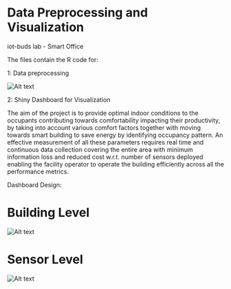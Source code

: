 # Data Preprocessing and Visualization
iot-buds lab - Smart Office

The files contain the R code for:

1: Data preprocessing 

![Alt text](https://github.com/Poojagupta2205/Internship/blob/master/ProcessingAndVisualization/Preprocessing%20flowchart.JPG?raw=true "Optional Title")

2: Shiny Dashboard for Visualization 

The aim of the project is to provide optimal indoor conditions to the occupants contributing towards comfortability impacting their productivity, by taking into account various comfort factors together with moving towards smart building to save energy by identifying occupancy pattern.
An effective measurement of all these parameters requires real time and continuous data collection covering the entire area with minimum information loss and reduced cost w.r.t. number of sensors deployed enabling the facility operator to operate the building efficiently across all the performance metrics.

Dashboard Design:
# Building Level
![Alt text](https://github.com/Poojagupta2205/Internship/blob/master/ProcessingAndVisualization/Dashboard%20Design%20-%201.png?raw=true "Optional Title")

# Sensor Level
![Alt text](https://github.com/Poojagupta2205/Internship/blob/master/ProcessingAndVisualization/Dashboard%20Design%20-%202.png?raw=true "Optional Title")
